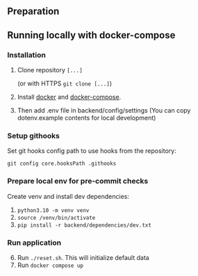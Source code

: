 ## Preparation



## Running locally with docker-compose 

### Installation
1. Clone repository `[...]` 

    (or with HTTPS `git clone [...]`)
 
2. Install [docker](https://docs.docker.com/install/linux/docker-ce/ubuntu/) and [docker-compose](https://docs.docker.com/compose/install/).
3. Then add .env file in backend/config/settings (You can copy dotenv.example contents for local development)


### Setup githooks 
Set git hooks config path to use hooks from the repository:

`git config core.hooksPath .githooks`

### Prepare local env for pre-commit checks

Create venv and install dev dependencies:

1. `python3.10 -m venv venv`
2. `source /venv/bin/activate`
3. `pip install -r backend/dependencies/dev.txt`

### Run application
6. Run `./reset.sh`. This will initialize default data
7. Run `docker compose up`
